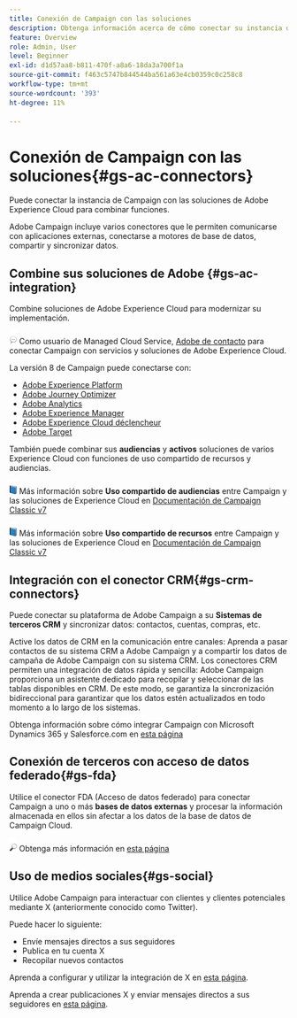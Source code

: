 ```yaml
---
title: Conexión de Campaign con las soluciones
description: Obtenga información acerca de cómo conectar su instancia de Adobe Campaign con soluciones de Experience Cloud.
feature: Overview
role: Admin, User
level: Beginner
exl-id: d1d57aa8-b811-470f-a8a6-18da3a700f1a
source-git-commit: f463c5747b844544ba561a63e4cb0359c0c258c8
workflow-type: tm+mt
source-wordcount: '393'
ht-degree: 11%

---
```


# Conexión de Campaign con las soluciones{#gs-ac-connectors}

Puede conectar la instancia de Campaign con las soluciones de Adobe Experience Cloud para combinar funciones.

Adobe Campaign incluye varios conectores que le permiten comunicarse con aplicaciones externas, conectarse a motores de base de datos, compartir y sincronizar datos.

## Combine sus soluciones de Adobe {#gs-ac-integration}

Combine soluciones de Adobe Experience Cloud para modernizar su implementación.

![](../assets/do-not-localize/speech.png)  Como usuario de Managed Cloud Service, [Adobe de contacto](../start/campaign-faq.md#support) para conectar Campaign con servicios y soluciones de Adobe Experience Cloud.

La versión 8 de Campaign puede conectarse con:

* [Adobe Experience Platform](../connect/ac-aep.md)
* [Adobe Journey Optimizer](../connect/ac-ajo.md)
* [Adobe Analytics](../connect/ac-aa.md)
* [Adobe Experience Manager](../connect/ac-aem.md)
* [Adobe Experience Cloud déclencheur](../connect/ac-triggers.md)
* [Adobe Target](../connect/ac-at.md)

También puede combinar sus **audiencias** y **activos** soluciones de varios Experience Cloud con funciones de uso compartido de recursos y audiencias.

![](../assets/do-not-localize/book.png) Más información sobre **Uso compartido de audiencias** entre Campaign y las soluciones de Experience Cloud en [Documentación de Campaign Classic v7](https://experienceleague.adobe.com/docs/campaign-classic/using/integrating-with-adobe-experience-cloud/audience-sharing/sharing-audiences-with-adobe-experience-cloud.html#integrating-with-adobe-experience-cloud)

![](../assets/do-not-localize/book.png) Más información sobre **Uso compartido de recursos** entre Campaign y las soluciones de Experience Cloud en [Documentación de Campaign Classic v7](https://experienceleague.adobe.com/docs/campaign-classic/using/integrating-with-adobe-experience-cloud/asset-sharing/sharing-assets-with-adobe-experience-cloud.html#integrating-with-adobe-experience-cloud)

## Integración con el conector CRM{#gs-crm-connectors}

Puede conectar su plataforma de Adobe Campaign a su **Sistemas de terceros CRM** y sincronizar datos: contactos, cuentas, compras, etc.

Active los datos de CRM en la comunicación entre canales: Aprenda a pasar contactos de su sistema CRM a Adobe Campaign y a compartir los datos de campaña de Adobe Campaign con su sistema CRM.
Los conectores CRM permiten una integración de datos rápida y sencilla: Adobe Campaign proporciona un asistente dedicado para recopilar y seleccionar de las tablas disponibles en CRM. De este modo, se garantiza la sincronización bidireccional para garantizar que los datos estén actualizados en todo momento a lo largo de los sistemas.

Obtenga información sobre cómo integrar Campaign con Microsoft Dynamics 365 y Salesforce.com en [esta página](crm.md)

## Conexión de terceros con acceso de datos federado{#gs-fda}

Utilice el conector FDA (Acceso de datos federado) para conectar Campaign a uno o más **bases de datos externas** y procesar la información almacenada en ellos sin afectar a los datos de la base de datos de Campaign Cloud.

![](../assets/do-not-localize/glass.png) Obtenga más información en [esta página](fda.md)

## Uso de medios sociales{#gs-social}

Utilice Adobe Campaign para interactuar con clientes y clientes potenciales mediante X (anteriormente conocido como Twitter).

Puede hacer lo siguiente:

* Envíe mensajes directos a sus seguidores
* Publica en tu cuenta X
* Recopilar nuevos contactos

Aprenda a configurar y utilizar la integración de X en [esta página](../connect/ac-tw.md).

Aprenda a crear publicaciones X y enviar mensajes directos a sus seguidores en [esta página](../send/twitter.md).
